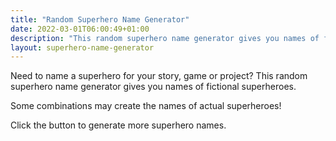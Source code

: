 ```yaml
---
title: "Random Superhero Name Generator"
date: 2022-03-01T06:00:49+01:00
description: "This random superhero name generator gives you names of fictional superheroes"
layout: superhero-name-generator
---
```


Need to name a superhero for your story, game or project? This random superhero name generator gives you names of fictional superheroes.

Some combinations may create the names of actual superheroes!

Click the button to generate more superhero names.